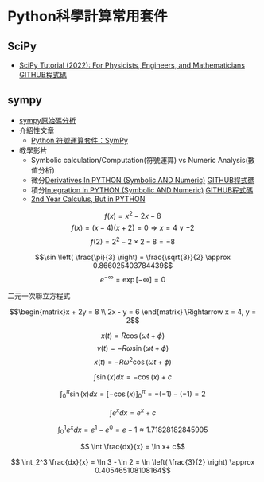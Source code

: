 # Python科學計算常用套件

## SciPy
- [SciPy Tutorial (2022): For Physicists, Engineers, and Mathematicians](https://www.youtube.com/watch?v=jmX4FOUEfgU&list=PLkdGijFCNuVm4IfZlsZPEt4fPJHfl-0g5&index=3&t=731s)  [GITHUB程式碼](https://github.com/lukepolson/youtube_channel/blob/main/Python%20Tutorial%20Series/scipy_essentials.ipynb)


## sympy
- [sympy原始碼分析](https://github.com/sympy/sympy/tree/master/sympy)
- 介紹性文章
  - [Python 符號運算套件：SymPy](https://hackmd.io/@yizhewang/Syj4ncoCm?type=view)
- 教學影片
  - Symbolic calculation/Computation(符號運算) vs Numeric Analysis(數值分析)
  - 微分[Derivatives In PYTHON (Symbolic AND Numeric)](https://www.youtube.com/watch?v=DeeoiE22bZ8) [GITHUB程式碼](https://github.com/lukepolson/youtube_channel/blob/main/Python%20Tutorial%20Series/derivatives1.ipynb)
  - 積分[Integration in PYTHON (Symbolic AND Numeric)](https://www.youtube.com/watch?v=2I44Y9hfQ4Q&t=191s)  [GITHUB程式碼](https://github.com/lukepolson/youtube_channel/blob/main/Python%20Tutorial%20Series/integrals1.ipynb)
  - [2nd Year Calculus, But in PYTHON](https://www.youtube.com/watch?v=Teb28OFMVFc)

$$f(x) = x^2 - 2x -8$$
$$f(x) = (x-4)(x+2) = 0 \Rightarrow x = 4 \vee -2$$
$$f(2) = 2^2 - 2 \times 2 -8 = -8$$


$$\sin \left( \frac{\pi}{3} \right) = \frac{\sqrt{3}}{2} \approx 0.866025403784439$$
$$e^{-\infty} = \exp[-\infty] = 0$$


二元一次聯立方程式

$$\begin{matrix}x + 2y = 8 \\ 2x - y = 6 \end{matrix} \Rightarrow x = 4, y = 2$$

$$x(t) = R \cos(\omega t + \phi)$$
$$v(t) = -R \omega \sin(\omega t + \phi)$$
$$x(t) = -R \omega^2 \cos(\omega t + \phi)$$


$$ \int \sin(x) dx = -\cos(x) + c$$

$$ \int_0^{\pi} \sin(x) dx = \left [ -\cos(x) \right ]_0^{\pi} = -(-1) - (-1) = 2$$

$$ \int e^x dx = e^x + c$$

$$ \int_0^1 e^x dx = e^1 - e^0 = e - 1 \approx 1.71828182845905$$

$$ \int \frac{dx}{x} = \ln x+ c$$

$$ \int_2^3 \frac{dx}{x} = \ln 3 - \ln 2 = \ln \left( \frac{3}{2} \right) \approx 0.405465108108164$$
